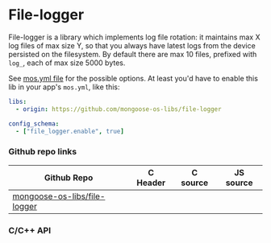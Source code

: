 # File-logger

File-logger is a library which implements log file rotation: it maintains max X
log files of max size Y, so that you always have latest logs from the device
persisted on the filesystem. By default there are max 10 files, prefixed with
`log_`, each of max size 5000 bytes.

See [mos.yml file](mos.yml) for the possible options. At least you'd have to
enable this lib in your app's `mos.yml`, like this:

```yaml
libs:
  - origin: https://github.com/mongoose-os-libs/file-logger

config_schema:
  - ["file_logger.enable", true]
```

### Github repo links
| Github Repo | C Header | C source  | JS source |
| ----------- | -------- | --------  | ----------------- |
| [mongoose-os-libs/file-logger](https://github.com/mongoose-os-libs/file-logger) | &nbsp; | &nbsp;  | &nbsp;         |


### C/С++ API
